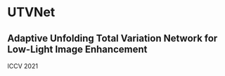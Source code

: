 # UTVNet
## Adaptive Unfolding Total Variation Network for Low-Light Image Enhancement 

ICCV 2021

